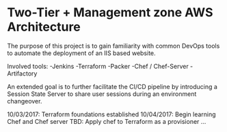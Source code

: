 # Two-Tier + Management zone AWS Architecture

The purpose of this project is to gain familiarity with common DevOps tools to automate the deployment of an IIS based website.

Involved tools:
-Jenkins
-Terraform
-Packer
-Chef / Chef-Server
-Artifactory

An extended goal is to further facilitate the CI/CD pipeline by introducing a Session State Server to share user sessions during an environment changeover.

10/03/2017: Terraform foundations established
10/04/2017: Begin learning Chef and Chef server
TBD: Apply chef to Terraform as a provisioner
...
